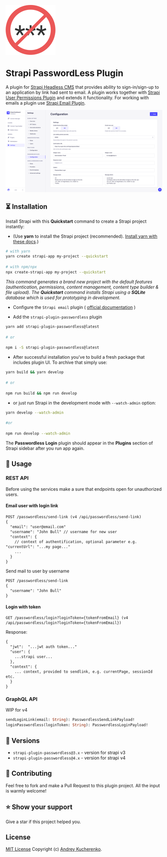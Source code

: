 ![Logo](./logo.png)
# Strapi PasswordLess Plugin
A plugin for [Strapi Headless CMS](https://github.com/strapi/strapi) that provides ability to sign-in/sign-up to an application by link had sent to email. 
A plugin works together with [Strapi User Permissions Plugin](https://github.com/strapi/strapi/tree/master/packages/plugins/users-permissions) and extends it functionality. 
For working with emails a plugin use [Strapi Email Plugin](https://docs.strapi.io/developer-docs/latest/plugins/email.html).

![Screenshot](screenshot-v4.png)

## ⏳ Installation

Install Strapi with this **Quickstart** command to create a Strapi project instantly:

- (Use **yarn** to install the Strapi project (recommended). [Install yarn with these docs](https://yarnpkg.com/lang/en/docs/install/).)

```bash
# with yarn
yarn create strapi-app my-project --quickstart

# with npm/npx
npx create-strapi-app my-project --quickstart
```

_This command generates a brand new project with the default features (authentication, permissions, content management, content type builder & file upload). The **Quickstart** command installs Strapi using a **SQLite** database which is used for prototyping in development._

- Configure the `Strapi email` plugin ( [official documentation](https://docs.strapi.io/developer-docs/latest/plugins/email.html) )

- Add the `strapi-plugin-passwordless` plugin

```bash
yarn add strapi-plugin-passwordless@latest

# or

npm i -S strapi-plugin-passwordless@latest
```

- After successful installation you've to build a fresh package that includes plugin UI. To archive that simply use:

```bash
yarn build && yarn develop

# or

npm run build && npm run develop
```

- or just run Strapi in the development mode with `--watch-admin` option:

```bash
yarn develop --watch-admin

#or

npm run develop --watch-admin
```

The **Passwordless Login** plugin should appear in the **Plugins** section of Strapi sidebar after you run app again.

## 🔌 Usage

### REST API
Before using the services make a sure that endpoints open for unauthorized users.
#### Email user with login link
```
POST /passwordless/send-link (v4 /api/passwordless/send-link)
{
  "email": "user@email.com"
  "username": "John Bull" // username for new user
  "context": { 
    // context of authentification, optional parameter e.g. "currentUrl": "...my page..."
    ...
  }  
}
```

Send mail to user by username
```
POST /passwordless/send-link 
{
  "username": "John Bull"
}
```

#### Login with token
```
GET /passwordless/login?loginToken={tokenFromEmail} (v4 /api/passwordless/login?loginToken={tokenFromEmail})
```
Response:
```
{
  "jwt":  "...jwt auth token..."
  "user": {
    ...strapi user...
  },
  "context": {
    ... context, provided to sendlink, e.g. currentPage, sessionId etc.
  }
}
```

### GraphQL API

WIP for v4

```graphql
sendLoginLink(email: String): PasswordlessSendLinkPayload!
loginPasswordless(loginToken: String): PasswordlessLoginPayload!
```

## 🙌 Versions 

 - `strapi-plugin-passwordless@3.x` - version for strapi v3
 - `strapi-plugin-passwordless@4.x` - version for strapi v4

## 🤝 Contributing

Feel free to fork and make a Pull Request to this plugin project. All the input is warmly welcome!

## ⭐️ Show your support

Give a star if this project helped you.

## License

[MIT License](LICENSE) Copyright (c) [Andrey Kucherenko](https://github.com/kucherenko).

